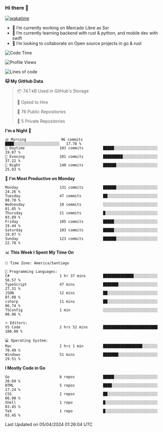 ### Hi there 👋

[![wakatime](https://wakatime.com/badge/user/330beacb-fb27-4e32-bc38-f8f521bcf832.svg)](https://wakatime.com/@330beacb-fb27-4e32-bc38-f8f521bcf832)

- 🔭 I’m currently working on Mercado Libre as Ssr
- 🌱 I’m currently learning backend with rust & python, and mobile dev with swift
- 👯 I’m looking to collaborate on Open source projects in go & rust

<!--START_SECTION:waka-->
![Code Time](http://img.shields.io/badge/Code%20Time-568%20hrs%207%20mins-blue)

![Profile Views](http://img.shields.io/badge/Profile%20Views-0-blue)

![Lines of code](https://img.shields.io/badge/From%20Hello%20World%20I%27ve%20Written-3.5%20million%20lines%20of%20code-blue)

**🐱 My GitHub Data** 

> 📦 74.1 kB Used in GitHub's Storage 
 > 
> 💼 Opted to Hire
 > 
> 📜 76 Public Repositories 
 > 
> 🔑 5 Private Repositories 
 > 
**I'm a Night 🦉** 

```text
🌞 Morning                96 commits          ████░░░░░░░░░░░░░░░░░░░░░   17.78 % 
🌆 Daytime                103 commits         █████░░░░░░░░░░░░░░░░░░░░   19.07 % 
🌃 Evening                201 commits         █████████░░░░░░░░░░░░░░░░   37.22 % 
🌙 Night                  140 commits         ██████░░░░░░░░░░░░░░░░░░░   25.93 % 
```
📅 **I'm Most Productive on Monday** 

```text
Monday                   131 commits         ██████░░░░░░░░░░░░░░░░░░░   24.26 % 
Tuesday                  47 commits          ██░░░░░░░░░░░░░░░░░░░░░░░   08.70 % 
Wednesday                10 commits          ░░░░░░░░░░░░░░░░░░░░░░░░░   01.85 % 
Thursday                 21 commits          █░░░░░░░░░░░░░░░░░░░░░░░░   03.89 % 
Friday                   105 commits         █████░░░░░░░░░░░░░░░░░░░░   19.44 % 
Saturday                 103 commits         █████░░░░░░░░░░░░░░░░░░░░   19.07 % 
Sunday                   123 commits         ██████░░░░░░░░░░░░░░░░░░░   22.78 % 
```


📊 **This Week I Spent My Time On** 

```text
🕑︎ Time Zone: America/Santiago

💬 Programming Languages: 
C#                       1 hr 37 mins        ██████████████░░░░░░░░░░░   56.57 % 
TypeScript               47 mins             ███████░░░░░░░░░░░░░░░░░░   27.31 % 
JSON                     12 mins             ██░░░░░░░░░░░░░░░░░░░░░░░   07.08 % 
csharp                   11 mins             ██░░░░░░░░░░░░░░░░░░░░░░░   06.74 % 
TSConfig                 1 min               ░░░░░░░░░░░░░░░░░░░░░░░░░   00.96 % 

🔥 Editors: 
VS Code                  2 hrs 52 mins       █████████████████████████   100.00 % 

💻 Operating System: 
Mac                      2 hrs 1 min         ██████████████████░░░░░░░   70.49 % 
Windows                  51 mins             ███████░░░░░░░░░░░░░░░░░░   29.51 % 
```

**I Mostly Code in Go** 

```text
Go                       6 repos             █████░░░░░░░░░░░░░░░░░░░░   20.69 % 
HTML                     5 repos             ████░░░░░░░░░░░░░░░░░░░░░   17.24 % 
CSS                      2 repos             ██░░░░░░░░░░░░░░░░░░░░░░░   06.90 % 
Shell                    1 repo              █░░░░░░░░░░░░░░░░░░░░░░░░   03.45 % 
TeX                      1 repo              █░░░░░░░░░░░░░░░░░░░░░░░░   03.45 % 
```




 Last Updated on 05/04/2024 01:26:04 UTC
<!--END_SECTION:waka-->
